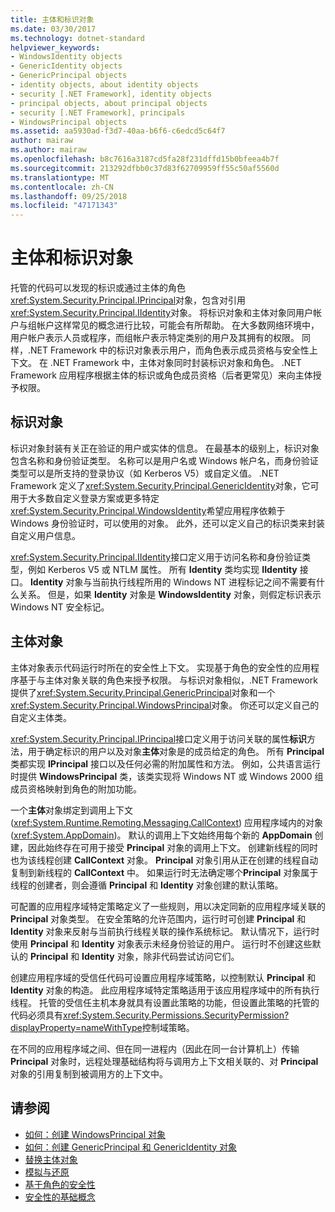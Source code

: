 ```yaml
---
title: 主体和标识对象
ms.date: 03/30/2017
ms.technology: dotnet-standard
helpviewer_keywords:
- WindowsIdentity objects
- GenericIdentity objects
- GenericPrincipal objects
- identity objects, about identity objects
- security [.NET Framework], identity objects
- principal objects, about principal objects
- security [.NET Framework], principals
- WindowsPrincipal objects
ms.assetid: aa5930ad-f3d7-40aa-b6f6-c6edcd5c64f7
author: mairaw
ms.author: mairaw
ms.openlocfilehash: b8c7616a3187cd5fa28f231dffd15b0bfeea4b7f
ms.sourcegitcommit: 213292dfbb0c37d83f62709959ff55c50af5560d
ms.translationtype: MT
ms.contentlocale: zh-CN
ms.lasthandoff: 09/25/2018
ms.locfileid: "47171343"
---
```

# <a name="principal-and-identity-objects"></a>主体和标识对象
托管的代码可以发现的标识或通过主体的角色<xref:System.Security.Principal.IPrincipal>对象，包含对引用<xref:System.Security.Principal.IIdentity>对象。 将标识对象和主体对象同用户帐户与组帐户这样常见的概念进行比较，可能会有所帮助。 在大多数网络环境中，用户帐户表示人员或程序，而组帐户表示特定类别的用户及其拥有的权限。 同样，.NET Framework 中的标识对象表示用户，而角色表示成员资格与安全性上下文。 在 .NET Framework 中，主体对象同时封装标识对象和角色。 .NET Framework 应用程序根据主体的标识或角色成员资格（后者更常见）来向主体授予权限。  
  
## <a name="identity-objects"></a>标识对象  
 标识对象封装有关正在验证的用户或实体的信息。 在最基本的级别上，标识对象包含名称和身份验证类型。 名称可以是用户名或 Windows 帐户名，而身份验证类型可以是所支持的登录协议（如 Kerberos V5）或自定义值。 .NET Framework 定义了<xref:System.Security.Principal.GenericIdentity>对象，它可用于大多数自定义登录方案或更多特定<xref:System.Security.Principal.WindowsIdentity>希望应用程序依赖于 Windows 身份验证时，可以使用的对象。 此外，还可以定义自己的标识类来封装自定义用户信息。  
  
 <xref:System.Security.Principal.IIdentity>接口定义用于访问名称和身份验证类型，例如 Kerberos V5 或 NTLM 属性。 所有 **Identity** 类均实现 **IIdentity** 接口。 **Identity** 对象与当前执行线程所用的 Windows NT 进程标记之间不需要有什么关系。 但是，如果 **Identity** 对象是 **WindowsIdentity** 对象，则假定标识表示 Windows NT 安全标记。  
  
## <a name="principal-objects"></a>主体对象  
 主体对象表示代码运行时所在的安全性上下文。 实现基于角色的安全性的应用程序基于与主体对象关联的角色来授予权限。 与标识对象相似，.NET Framework 提供了<xref:System.Security.Principal.GenericPrincipal>对象和一个<xref:System.Security.Principal.WindowsPrincipal>对象。 你还可以定义自己的自定义主体类。  
  
 <xref:System.Security.Principal.IPrincipal>接口定义用于访问关联的属性**标识**方法，用于确定标识的用户以及对象**主体**对象是的成员给定的角色。 所有 **Principal** 类都实现 **IPrincipal** 接口以及任何必需的附加属性和方法。 例如，公共语言运行时提供 **WindowsPrincipal** 类，该类实现将 Windows NT 或 Windows 2000 组成员资格映射到角色的附加功能。  
  
 一个**主体**对象绑定到调用上下文 (<xref:System.Runtime.Remoting.Messaging.CallContext>) 应用程序域内的对象 (<xref:System.AppDomain>)。 默认的调用上下文始终用每个新的 **AppDomain** 创建，因此始终存在可用于接受 **Principal** 对象的调用上下文。 创建新线程的同时也为该线程创建 **CallContext** 对象。 **Principal** 对象引用从正在创建的线程自动复制到新线程的 **CallContext** 中。 如果运行时无法确定哪个**Principal** 对象属于线程的创建者，则会遵循 **Principal** 和 **Identity** 对象创建的默认策略。  
  
 可配置的应用程序域特定策略定义了一些规则，用以决定同新的应用程序域关联的 **Principal** 对象类型。 在安全策略的允许范围内，运行时可创建 **Principal** 和 **Identity** 对象来反射与当前执行线程关联的操作系统标记。 默认情况下，运行时使用 **Principal** 和 **Identity** 对象表示未经身份验证的用户。 运行时不创建这些默认的 **Principal** 和 **Identity** 对象，除非代码尝试访问它们。  
  
 创建应用程序域的受信任代码可设置应用程序域策略，以控制默认 **Principal** 和 **Identity** 对象的构造。 此应用程序域特定策略适用于该应用程序域中的所有执行线程。 托管的受信任主机本身就具有设置此策略的功能，但设置此策略的托管的代码必须具有<xref:System.Security.Permissions.SecurityPermission?displayProperty=nameWithType>控制域策略。  
  
 在不同的应用程序域之间、但在同一进程内（因此在同一台计算机上）传输 **Principal** 对象时，远程处理基础结构将与调用方上下文相关联的、对 **Principal** 对象的引用复制到被调用方的上下文中。  
  
## <a name="see-also"></a>请参阅

- [如何：创建 WindowsPrincipal 对象](../../../docs/standard/security/how-to-create-a-windowsprincipal-object.md)  
- [如何：创建 GenericPrincipal 和 GenericIdentity 对象](../../../docs/standard/security/how-to-create-genericprincipal-and-genericidentity-objects.md)  
- [替换主体对象](../../../docs/standard/security/replacing-a-principal-object.md)  
- [模拟与还原](../../../docs/standard/security/impersonating-and-reverting.md)  
- [基于角色的安全性](../../../docs/standard/security/role-based-security.md)  
- [安全性的基础概念](../../../docs/standard/security/key-security-concepts.md)
